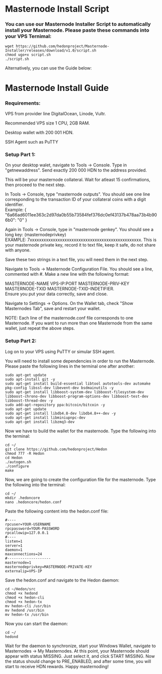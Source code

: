 # Masternode Install Script

### You can use our Masternode Installer Script to automatically install your Masternode. Please paste these commands into your VPS Ternimal:

    wget https://github.com/hedonproject/Masternode-Installer/releases/download/v1.0/script.sh
    chmod ugo+x script.sh
    ./script.sh

Alternatively, you can use the Guide below:

# Masternode Install Guide

### Requirements:  

VPS from provider line DigitalOcean, Linode, Vultr.  

Recommended VPS size 1 CPU, 2GB RAM.

Desktop wallet with 200 001 HDN.  

SSH Agent such as PuTTY  

### Setup Part 1:  

On your desktop walet, navigate to Tools -> Console. Type in "getnewaddress". Send exactly 200 000 HDN to the address provided.  

This will be your masternode collateral. Wait for atleast 15 confirmations, then proceed to the next step.  

In Tools -> Console, type "masternode outputs". You should see one line corresponding to the transaction ID of your collateral coins with a digit identifier.  
Example: { "6a66ad6011ee363c2d97da0b55b73584fef376dc0ef43137b478aa73b4b906b0": "0" }  

Again in Tools -> Console, type in "masternode genkey". You should see a long key: (masternodeprivkey)  
EXAMPLE: 7xxxxxxxxxxxxxxxxxxxxxxxxxxxxxxxxxxxxxxxxxxxxxxxx.
This is your masternode private key, record it to text file, keep it safe, do not share with anyone.  

Save these two strings in a text file, you will need them in the next step. 

Navigate to Tools -> Masternode Configuration File. You should see a line, commented with #. Make a new line with the following format:  

MASTERNODE-NAME VPS-IP:PORT MASTERNODE-PRIV-KEY MASTERNODE-TXID MASTERNODE-TXID-INDETIFIER.  
Ensure you put your data correctly, save and close.  

Navigate to Settings -> Options. On the Wallet tab, check "Show Masternodes Tab", save and restart your wallet.  

NOTE: Each line of the masternode.conf file corresponds to one Masternode. If you want to run more than one Masternode from the same wallet, just repeat the above steps.  

### Setup Part 2:
Log on to your VPS using PuTTY or simular SSH agent.  

You will need to install some dependencies in order to run the Masternode. Please paste the following lines in the terminal one after another:

	sudo apt-get update
    sudo apt-install git -y
    sudo apt-get install build-essential libtool autotools-dev automake pkg-config libssl-dev libevent-dev bsdmainutils -y
    sudo apt-get install libboost-system-dev libboost-filesystem-dev libboost-chrono-dev libboost-program-options-dev libboost-test-dev libboost-thread-dev -y
    sudo add-apt-repository ppa:bitcoin/bitcoin -y
    sudo apt-get update
    sudo apt-get install libdb4.8-dev libdb4.8++-dev -y
    sudo apt-get install libminiupnpc-dev
    sudo apt-get install libzmq3-dev  
	
Now we have to build the wallet for the masternode. Type the following into the terminal:  

    cd ~/
    git clone https://github.com/hedonproject/Hedon
    chmod 777 -R Hedon
    cd Hedon
    ./autogen.sh
    ./configure
    make
Now, we are going to create the configuration file for the masternode. Type the following into the terminal:  

    cd ~/
    mkdir .hedoncore
    nano .hedoncore/hedon.conf
Paste the following content into the hedon.conf file:

	#----
    rpcuser=YOUR-USERNAME
   	rpcpassword=YOUR-PASSWORD
    rpcallowip=127.0.0.1
    #----
    listen=1
    server=1
    daemon=1
    maxconnections=24
    #--------------------
    masternode=1
    masternodeprivkey=MASTERNODE-PRIVATE-KEY
    externalip=VPS-IP
Save the hedon.conf and navigate to the Hedon daemon:  

    cd ~/Hedon/src
    chmod +x hedond
    chmod +x hedon-cli
    chmod +x hedon-tx
    mv hedon-cli /usr/bin
    mv hedond /usr/bin
    mv hedon-tx /usr/bin
Now you can start the daemon:

    cd ~/
    hedond
Wait for the daemon to synchronize, start your Windows Wallet, navigate to Masternodes -> My Masternodes. At this point, your Masternode should appear with status MISSING. Just select it, and click START MISSING. Now the status should change to PRE_ENABLED, and after some time, you will start to receive HDN rewards. Happy masternoding!
